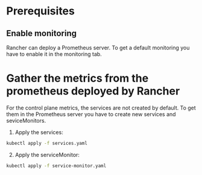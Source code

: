 # Prerequisites
## Enable monitoring
Rancher can deploy a Prometheus server. To get a default monitoring you have to enable it in the monitoring tab.

# Gather the metrics from the prometheus deployed by Rancher
For the control plane metrics, the services are not created by default. To get them in the Prometheus server you have to create new services and seviceMonitors. 

1. Apply the services:
```bash
kubectl apply -f services.yaml
```
2. Apply the serviceMonitor:
```bash
kubectl apply -f service-monitor.yaml
```
